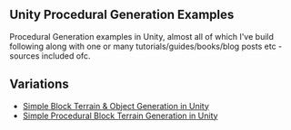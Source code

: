 ## Unity Procedural Generation Examples

Procedural Generation examples in Unity, almost all of which I've build following along with one or many tutorials/guides/books/blog posts etc - sources included ofc.

## Variations 
- [Simple Block Terrain & Object Generation in Unity](https://github.com/BeingTomGreen/ProceduralGenerationExamples/tree/simple-block-and-object)
- [Simple Procedural Block Terrain Generation in Unity](simple-block-procedural-generation)
